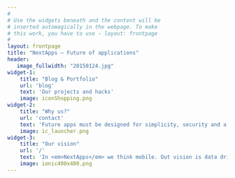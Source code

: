 ```yaml
---
#
# Use the widgets beneath and the content will be
# inserted automagically in the webpage. To make
# this work, you have to use › layout: frontpage
#
layout: frontpage
title: "NextApps – Future of applications"
header:
   image_fullwidth: "20150124.jpg"
widget-1:
    title: "Blog & Portfolio"
    url: 'blog'
    text: 'Our projects and hacks'
    image: iconShopping.png
widget-2:
    title: "Why us?"
    url: 'contact'
    text: 'Future apps must be designed for simplicity, security and a satisfying. Tell us what you need via Twitter <a  href="http://twitter.com/michalolczak">@michalolczak</a> or <b> contact form: </b>'
    image: ic_launcher.png
widget-3:
    title: "Our vision"
    url: '/'
    text: 'In <em>NextApps</em> we think mobile. Out vision is data driven world with apps that helps us being better.'
    image: ionic400x400.png
---
```



<!--div id="videoModal" class="reveal-modal large" data-reveal="">
  <div class="flex-video widescreen vimeo" style="display: block;">
    <iframe width="1280" height="720" src="https://www.youtube.com/embed/3b5zCFSmVvU" frameborder="0" allowfullscreen></iframe>
  </div>
  <a class="close-reveal-modal">&#215;</a>
</div-->